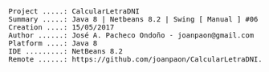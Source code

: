<pre>

Project .....: CalcularLetraDNI
Summary .....: Java 8 | Netbeans 8.2 | Swing [ Manual ] #06
Creation ....: 15/05/2017
Author ......: José A. Pacheco Ondoño - joanpaon@gmail.com
Platform ....: Java 8
IDE .........: NetBeans 8.2
Remote ......: https://github.com/joanpaon/CalcularLetraDNI.git

</pre>
